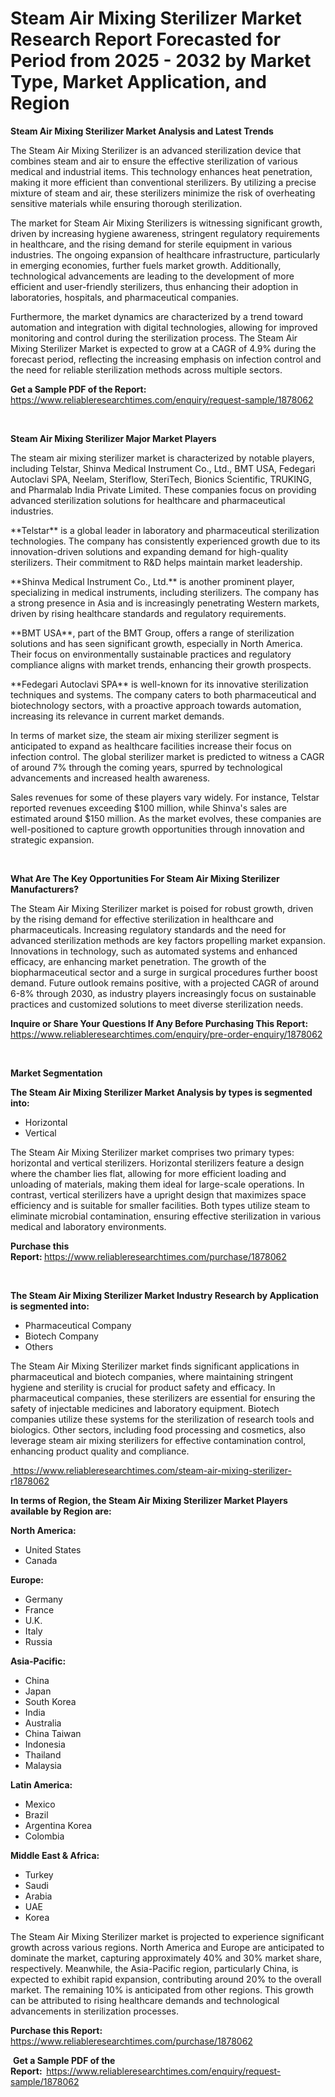 <p><h1>Steam Air Mixing Sterilizer Market Research Report Forecasted for Period from 2025 -  2032 by Market Type, Market Application, and Region</h1></p><p><strong>Steam Air Mixing Sterilizer Market Analysis and Latest Trends</strong></p>
<p><p>The Steam Air Mixing Sterilizer is an advanced sterilization device that combines steam and air to ensure the effective sterilization of various medical and industrial items. This technology enhances heat penetration, making it more efficient than conventional sterilizers. By utilizing a precise mixture of steam and air, these sterilizers minimize the risk of overheating sensitive materials while ensuring thorough sterilization.</p><p>The market for Steam Air Mixing Sterilizers is witnessing significant growth, driven by increasing hygiene awareness, stringent regulatory requirements in healthcare, and the rising demand for sterile equipment in various industries. The ongoing expansion of healthcare infrastructure, particularly in emerging economies, further fuels market growth. Additionally, technological advancements are leading to the development of more efficient and user-friendly sterilizers, thus enhancing their adoption in laboratories, hospitals, and pharmaceutical companies.</p><p>Furthermore, the market dynamics are characterized by a trend toward automation and integration with digital technologies, allowing for improved monitoring and control during the sterilization process. The Steam Air Mixing Sterilizer Market is expected to grow at a CAGR of 4.9% during the forecast period, reflecting the increasing emphasis on infection control and the need for reliable sterilization methods across multiple sectors.</p></p>
<p><strong>Get a Sample PDF of the Report:&nbsp;</strong> <a href="https://www.reliableresearchtimes.com/enquiry/request-sample/1878062?utm_campaign=3444&utm_medium=2&utm_source=Github&utm_content=ia&utm_term=12042025&utm_id=steam-air-mixing-sterilizer">https://www.reliableresearchtimes.com/enquiry/request-sample/1878062</a></p>
<p>&nbsp;</p>
<p><strong>Steam Air Mixing Sterilizer Major Market Players</strong></p>
<p><p>The steam air mixing sterilizer market is characterized by notable players, including Telstar, Shinva Medical Instrument Co., Ltd., BMT USA, Fedegari Autoclavi SPA, Neelam, Steriflow, SteriTech, Bionics Scientific, TRUKING, and Pharmalab India Private Limited. These companies focus on providing advanced sterilization solutions for healthcare and pharmaceutical industries.</p><p>**Telstar** is a global leader in laboratory and pharmaceutical sterilization technologies. The company has consistently experienced growth due to its innovation-driven solutions and expanding demand for high-quality sterilizers. Their commitment to R&D helps maintain market leadership.</p><p>**Shinva Medical Instrument Co., Ltd.** is another prominent player, specializing in medical instruments, including sterilizers. The company has a strong presence in Asia and is increasingly penetrating Western markets, driven by rising healthcare standards and regulatory requirements.</p><p>**BMT USA**, part of the BMT Group, offers a range of sterilization solutions and has seen significant growth, especially in North America. Their focus on environmentally sustainable practices and regulatory compliance aligns with market trends, enhancing their growth prospects.</p><p>**Fedegari Autoclavi SPA** is well-known for its innovative sterilization techniques and systems. The company caters to both pharmaceutical and biotechnology sectors, with a proactive approach towards automation, increasing its relevance in current market demands.</p><p>In terms of market size, the steam air mixing sterilizer segment is anticipated to expand as healthcare facilities increase their focus on infection control. The global sterilizer market is predicted to witness a CAGR of around 7% through the coming years, spurred by technological advancements and increased health awareness.</p><p>Sales revenues for some of these players vary widely. For instance, Telstar reported revenues exceeding $100 million, while Shinva's sales are estimated around $150 million. As the market evolves, these companies are well-positioned to capture growth opportunities through innovation and strategic expansion.</p></p>
<p>&nbsp;</p>
<p><strong>What Are The Key Opportunities For Steam Air Mixing Sterilizer Manufacturers?</strong></p>
<p><p>The Steam Air Mixing Sterilizer market is poised for robust growth, driven by the rising demand for effective sterilization in healthcare and pharmaceuticals. Increasing regulatory standards and the need for advanced sterilization methods are key factors propelling market expansion. Innovations in technology, such as automated systems and enhanced efficacy, are enhancing market penetration. The growth of the biopharmaceutical sector and a surge in surgical procedures further boost demand. Future outlook remains positive, with a projected CAGR of around 6-8% through 2030, as industry players increasingly focus on sustainable practices and customized solutions to meet diverse sterilization needs.</p></p>
<p><strong>Inquire or Share Your Questions If Any Before Purchasing This Report:</strong> <a href="https://www.reliableresearchtimes.com/enquiry/pre-order-enquiry/1878062?utm_campaign=3444&utm_medium=2&utm_source=Github&utm_content=ia&utm_term=12042025&utm_id=steam-air-mixing-sterilizer">https://www.reliableresearchtimes.com/enquiry/pre-order-enquiry/1878062</a></p>
<p>&nbsp;</p>
<p><strong>Market Segmentation</strong></p>
<p><strong>The Steam Air Mixing Sterilizer Market Analysis by types is segmented into:</strong></p>
<p><ul><li>Horizontal</li><li>Vertical</li></ul></p>
<p><p>The Steam Air Mixing Sterilizer market comprises two primary types: horizontal and vertical sterilizers. Horizontal sterilizers feature a design where the chamber lies flat, allowing for more efficient loading and unloading of materials, making them ideal for large-scale operations. In contrast, vertical sterilizers have a upright design that maximizes space efficiency and is suitable for smaller facilities. Both types utilize steam to eliminate microbial contamination, ensuring effective sterilization in various medical and laboratory environments.</p></p>
<p><strong>Purchase this Report:&nbsp;</strong><a href="https://www.reliableresearchtimes.com/purchase/1878062?utm_campaign=3444&utm_medium=2&utm_source=Github&utm_content=ia&utm_term=12042025&utm_id=steam-air-mixing-sterilizer">https://www.reliableresearchtimes.com/purchase/1878062</a></p>
<p>&nbsp;</p>
<p><strong>The Steam Air Mixing Sterilizer Market Industry Research by Application is segmented into:</strong></p>
<p><ul><li>Pharmaceutical Company</li><li>Biotech Company</li><li>Others</li></ul></p>
<p><p>The Steam Air Mixing Sterilizer market finds significant applications in pharmaceutical and biotech companies, where maintaining stringent hygiene and sterility is crucial for product safety and efficacy. In pharmaceutical companies, these sterilizers are essential for ensuring the safety of injectable medicines and laboratory equipment. Biotech companies utilize these systems for the sterilization of research tools and biologics. Other sectors, including food processing and cosmetics, also leverage steam air mixing sterilizers for effective contamination control, enhancing product quality and compliance.</p></p>
<p><a href="https://www.reliableresearchtimes.com/steam-air-mixing-sterilizer-r1878062?utm_campaign=3444&utm_medium=2&utm_source=Github&utm_content=ia&utm_term=12042025&utm_id=steam-air-mixing-sterilizer">&nbsp;https://www.reliableresearchtimes.com/steam-air-mixing-sterilizer-r1878062</a></p>
<p><strong>In terms of Region, the Steam Air Mixing Sterilizer Market Players available by Region are:</strong></p>
<p>
    <p> <strong> North America: </strong>
        <ul>
            <li>United States</li>
            <li>Canada</li>
        </ul>
        </p> 
    <p> <strong> Europe: </strong>
        <ul>
            <li>Germany</li>
            <li>France</li>
            <li>U.K.</li>
            <li>Italy</li>
            <li>Russia</li>
        </ul>
        </p> 
    <p> <strong> Asia-Pacific: </strong>
        <ul>
            <li>China</li>
            <li>Japan</li>
            <li>South Korea</li>
            <li>India</li>
            <li>Australia</li>
            <li>China Taiwan</li>
            <li>Indonesia</li>
            <li>Thailand</li>
            <li>Malaysia</li>
        </ul>
        </p> 
    <p> <strong> Latin America: </strong>
        <ul>
            <li>Mexico</li>
            <li>Brazil</li>
            <li>Argentina Korea</li>
            <li>Colombia</li>
        </ul>
        </p> 
    <p> <strong> Middle East & Africa: </strong>
        <ul>
            <li>Turkey</li>
            <li>Saudi</li>
            <li>Arabia</li>
            <li>UAE</li>
            <li>Korea</li>
        </ul>
    </p>
    </p>
<p><p>The Steam Air Mixing Sterilizer market is projected to experience significant growth across various regions. North America and Europe are anticipated to dominate the market, capturing approximately 40% and 30% market share, respectively. Meanwhile, the Asia-Pacific region, particularly China, is expected to exhibit rapid expansion, contributing around 20% to the overall market. The remaining 10% is anticipated from other regions. This growth can be attributed to rising healthcare demands and technological advancements in sterilization processes.</p></p>
<p><strong>Purchase this Report: </strong><a href="https://www.reliableresearchtimes.com/purchase/1878062?utm_campaign=3444&utm_medium=2&utm_source=Github&utm_content=ia&utm_term=12042025&utm_id=steam-air-mixing-sterilizer">https://www.reliableresearchtimes.com/purchase/1878062</a></p>
<p>&nbsp;<strong>Get a Sample PDF of the Report:&nbsp;&nbsp;</strong><a href="https://www.reliableresearchtimes.com/enquiry/request-sample/1878062?utm_campaign=3444&utm_medium=2&utm_source=Github&utm_content=ia&utm_term=12042025&utm_id=steam-air-mixing-sterilizer">https://www.reliableresearchtimes.com/enquiry/request-sample/1878062</a></p>
<p><strong></strong></p>
<p><p></p><p></p><p></p></p>